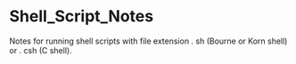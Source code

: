# Shell_Script_Notes
Notes for running shell scripts with file extension . sh (Bourne or Korn shell) or . csh (C shell).
